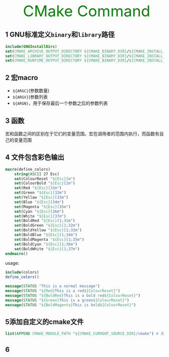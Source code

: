 

<center><font size=10 color='green'> CMake Command</font> </center>

## 1 GNU标准定义`binary`和`library`路径

```cmake
include(GNUInstallDirs)
set(CMAKE_ARCHIVE_OUTPUT_DIRECTORY ${CMAKE_BINARY_DIR}/${CMAKE_INSTALL_LIBDIR})
set(CMAKE_LIBRARY_OUTPUT_DIRECTORY ${CMAKE_BINARY_DIR}/${CMAKE_INSTALL_LIBDIR})
set(CMAKE_RUNTIME_OUTPUT_DIRECTORY ${CMAKE_BINARY_DIR}/${CMAKE_INSTALL_BINDIR})
```



## 2 宏macro

* `${ARGC}`(参数数量)
* `${ARGV}`(参数列表
* `${ARGN}`，用于保存最后一个参数之后的参数列表



## 3 函数

宏和函数之间的区别在于它们的变量范围。宏在调用者的范围内执行，而函数有自己的变量范围



## 4 文件包含彩色输出

```cmake
macro(define_colors)
    string(ASCII 27 Esc)
    set(ColourReset "${Esc}[m")
    set(ColourBold "${Esc}[1m")
    set(Red "${Esc}[31m")
    set(Green "${Esc}[32m")
    set(Yellow "${Esc}[33m")
    set(Blue "${Esc}[34m")
    set(Magenta "${Esc}[35m")
    set(Cyan "${Esc}[36m")
    set(White "${Esc}[37m")
    set(BoldRed "${Esc}[1;31m")
    set(BoldGreen "${Esc}[1;32m")
    set(BoldYellow "${Esc}[1;33m")
    set(BoldBlue "${Esc}[1;34m")
    set(BoldMagenta "${Esc}[1;35m")
    set(BoldCyan "${Esc}[1;36m")
    set(BoldWhite "${Esc}[1;37m")
endmacro()
```

usage:

```cmake
include(colors)
define_colors()

message(STATUS "This is a normal message")
message(STATUS "${Red}This is a red${ColourReset}")
message(STATUS "${BoldRed}This is a bold red${ColourReset}")
message(STATUS "${Green}This is a green${ColourReset}")
message(STATUS "${BoldMagenta}This is bold${ColourReset}")
```



## 5添加自定义的cmake文件

```cmake
list(APPEND CMAKE_MODULE_PATH "${CMAKE_CURRENT_SOURCE_DIR}/cmake") # 隐式添加
```



## 6

